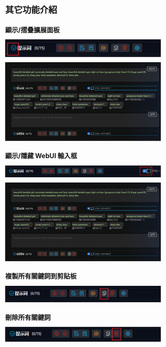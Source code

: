# 其它功能介紹

## 顯示/摺疊擴展面板

![](../assets/images/OtherFeatures/hide_panel.png)

![](../assets/images/demo.fold.gif)

## 顯示/隱藏 WebUI 輸入框

![](../assets/images/OtherFeatures/hide_input.png)

![](../assets/images/demo.show_input.gif)

## 複製所有關鍵詞到剪貼板

![](../assets/images/OtherFeatures/copy.png)

## 刪除所有關鍵詞

![](../assets/images/OtherFeatures/delete.png)